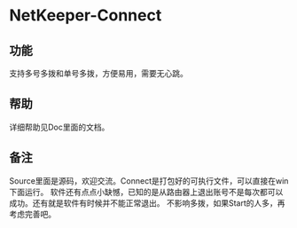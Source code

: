 # NetKeeper-Connect
## 功能
支持多号多拨和单号多拨，方便易用，需要无心跳。
## 帮助
详细帮助见Doc里面的文档。
## 备注
Source里面是源码，欢迎交流。Connect是打包好的可执行文件，可以直接在win下面运行。
软件还有点点小缺憾，已知的是从路由器上退出账号不是每次都可以成功。还有就是软件有时候并不能正常退出。
不影响多拨，如果Start的人多，再考虑完善吧。
